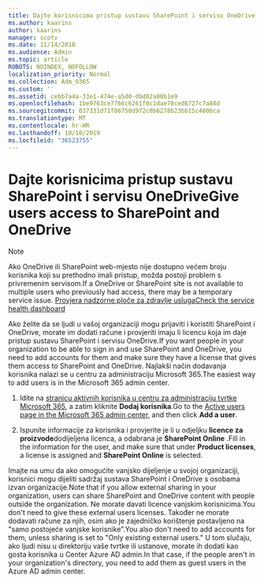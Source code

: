 ```yaml
---
title: Dajte korisnicima pristup sustavu SharePoint i servisu OneDrive
ms.author: kaarins
author: kaarins
manager: scotv
ms.date: 11/14/2018
ms.audience: Admin
ms.topic: article
ROBOTS: NOINDEX, NOFOLLOW
localization_priority: Normal
ms.collection: Adm_O365
ms.custom: ''
ms.assetid: cebb7a4a-33e1-474e-a5d0-dbd02a80b1e9
ms.openlocfilehash: 1be9763ce7766c6261f0c1dae78ced6727c7a88d
ms.sourcegitcommit: 037331d71f06750d972c0b6278b23bb15c4806ca
ms.translationtype: MT
ms.contentlocale: hr-HR
ms.lasthandoff: 10/18/2019
ms.locfileid: "36523755"
---
```

# <a name="give-users-access-to-sharepoint-and-onedrive"></a><span data-ttu-id="1d58b-102">Dajte korisnicima pristup sustavu SharePoint i servisu OneDrive</span><span class="sxs-lookup"><span data-stu-id="1d58b-102">Give users access to SharePoint and OneDrive</span></span>

> [!NOTE]
> <span data-ttu-id="1d58b-103">Ako OneDrive ili SharePoint web-mjesto nije dostupno većem broju korisnika koji su prethodno imali pristup, možda postoji problem s privremenim servisom.</span><span class="sxs-lookup"><span data-stu-id="1d58b-103">If a OneDrive or SharePoint site is not available to multiple users who previously had access, there may be a temporary service issue.</span></span> [<span data-ttu-id="1d58b-104">Provjera nadzorne ploče za zdravlje usluga</span><span class="sxs-lookup"><span data-stu-id="1d58b-104">Check the service health dashboard</span></span>](https://portal.office.com/adminportal/home#/servicehealth)
  
<span data-ttu-id="1d58b-105">Ako želite da se ljudi u vašoj organizaciji mogu prijaviti i koristiti SharePoint i OneDrive, morate im dodati račune i provjeriti imaju li licencu koja im daje pristup sustavu SharePoint i servisu OneDrive.</span><span class="sxs-lookup"><span data-stu-id="1d58b-105">If you want people in your organization to be able to sign in and use SharePoint and OneDrive, you need to add accounts for them and make sure they have a license that gives them access to SharePoint and OneDrive.</span></span> <span data-ttu-id="1d58b-106">Najlakši način dodavanja korisnika nalazi se u centru za administraciju Microsoft 365.</span><span class="sxs-lookup"><span data-stu-id="1d58b-106">The easiest way to add users is in the Microsoft 365 admin center.</span></span>
  
1. <span data-ttu-id="1d58b-107">Idite na [stranicu aktivnih korisnika u centru za administraciju tvrtke Microsoft 365](https://portal.office.com/adminportal/home#/users), a zatim kliknite **Dodaj korisnika**.</span><span class="sxs-lookup"><span data-stu-id="1d58b-107">Go to the [Active users page in the Microsoft 365 admin center](https://portal.office.com/adminportal/home#/users), and then click **Add a user**.</span></span>
    
2. <span data-ttu-id="1d58b-108">Ispunite informacije za korisnika i provjerite je li u odjeljku **licence za proizvode**dodijeljena licenca, a odabrana je **SharePoint Online** .</span><span class="sxs-lookup"><span data-stu-id="1d58b-108">Fill in the information for the user, and make sure that under **Product licenses**, a license is assigned and **SharePoint Online** is selected.</span></span> 
    
<span data-ttu-id="1d58b-109">Imajte na umu da ako omogućite vanjsko dijeljenje u svojoj organizaciji, korisnici mogu dijeliti sadržaj sustava SharePoint i OneDrive s osobama izvan organizacije.</span><span class="sxs-lookup"><span data-stu-id="1d58b-109">Note that if you allow external sharing in your organization, users can share SharePoint and OneDrive content with people outside the organization.</span></span> <span data-ttu-id="1d58b-110">Ne morate davati licence vanjskim korisnicima.</span><span class="sxs-lookup"><span data-stu-id="1d58b-110">You don't need to give these external users licenses.</span></span> <span data-ttu-id="1d58b-111">Također ne morate dodavati račune za njih, osim ako je zajedničko korištenje postavljeno na "samo postojeće vanjske korisnike".</span><span class="sxs-lookup"><span data-stu-id="1d58b-111">You also don't need to add accounts for them, unless sharing is set to "Only existing external users."</span></span> <span data-ttu-id="1d58b-112">U tom slučaju, ako ljudi nisu u direktoriju vaše tvrtke ili ustanove, morate ih dodati kao gosta korisnika u Center Azure AD admin.</span><span class="sxs-lookup"><span data-stu-id="1d58b-112">In that case, if the people aren't in your organization's directory, you need to add them as guest users in the Azure AD admin center.</span></span>
  


